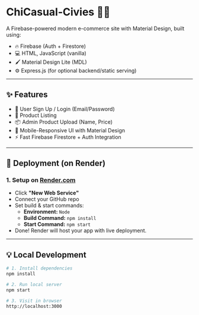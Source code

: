 # ChiCasual-Civies 👕👖

A Firebase-powered modern e-commerce site with Material Design, built using:
- 🔥 Firebase (Auth + Firestore)
- 💻 HTML, JavaScript (vanilla)
- 🖌️ Material Design Lite (MDL)
- ⚙️ Express.js (for optional backend/static serving)

---

## ✨ Features

- 🔐 User Sign Up / Login (Email/Password)
- 🛒 Product Listing
- 📦 Admin Product Upload (Name, Price)
- 📱 Mobile-Responsive UI with Material Design
- ⚡ Fast Firebase Firestore + Auth Integration

---

## 🚀 Deployment (on Render)

### 1. Setup on [Render.com](https://render.com)
- Click **"New Web Service"**
- Connect your GitHub repo
- Set build & start commands:
  - **Environment:** `Node`
  - **Build Command:** `npm install`
  - **Start Command:** `npm start`
- Done! Render will host your app with live deployment.

---

## 💡 Local Development

```bash
# 1. Install dependencies
npm install

# 2. Run local server
npm start

# 3. Visit in browser
http://localhost:3000

